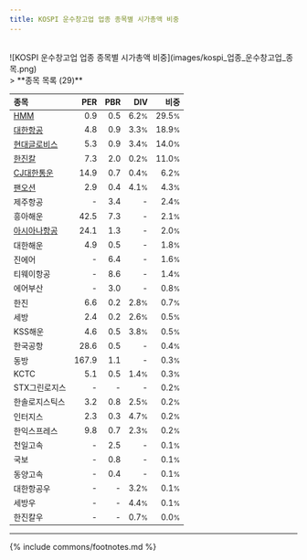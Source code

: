 ```yaml
---
title: KOSPI 운수창고업 업종 종목별 시가총액 비중
---
```

<br>
![KOSPI 운수창고업 업종 종목별 시가총액 비중](images/kospi_업종_운수창고업_종목.png)
<br>
> **종목 목록 (29)**<a id="list"></a>

| **종목** | **PER** | **PBR** | **DIV** | **비중** |
| :------- | ------: | ------: | ------: | -------: |
| [HMM](/011200/) | 0.9 | 0.5 | 6.2<small>%</small> | 29.5<small>%</small> |
| [대한항공](/003490/) | 4.8 | 0.9 | 3.3<small>%</small> | 18.9<small>%</small> |
| [현대글로비스](/086280/) | 5.3 | 0.9 | 3.4<small>%</small> | 14.0<small>%</small> |
| [한진칼](/180640/) | 7.3 | 2.0 | 0.2<small>%</small> | 11.0<small>%</small> |
| [CJ대한통운](/000120/) | 14.9 | 0.7 | 0.4<small>%</small> | 6.2<small>%</small> |
| [팬오션](/028670/) | 2.9 | 0.4 | 4.1<small>%</small> | 4.3<small>%</small> |
| 제주항공 | - | 3.4 | - | 2.4<small>%</small> |
| 흥아해운 | 42.5 | 7.3 | - | 2.1<small>%</small> |
| [아시아나항공](/020560/) | 24.1 | 1.3 | - | 2.0<small>%</small> |
| 대한해운 | 4.9 | 0.5 | - | 1.8<small>%</small> |
| 진에어 | - | 6.4 | - | 1.6<small>%</small> |
| 티웨이항공 | - | 8.6 | - | 1.4<small>%</small> |
| 에어부산 | - | 3.0 | - | 0.8<small>%</small> |
| 한진 | 6.6 | 0.2 | 2.8<small>%</small> | 0.7<small>%</small> |
| 세방 | 2.4 | 0.2 | 2.6<small>%</small> | 0.5<small>%</small> |
| KSS해운 | 4.6 | 0.5 | 3.8<small>%</small> | 0.5<small>%</small> |
| 한국공항 | 28.6 | 0.5 | - | 0.4<small>%</small> |
| 동방 | 167.9 | 1.1 | - | 0.3<small>%</small> |
| KCTC | 5.1 | 0.5 | 1.4<small>%</small> | 0.3<small>%</small> |
| STX그린로지스 | - | - | - | 0.2<small>%</small> |
| 한솔로지스틱스 | 3.2 | 0.8 | 2.5<small>%</small> | 0.2<small>%</small> |
| 인터지스 | 2.3 | 0.3 | 4.7<small>%</small> | 0.2<small>%</small> |
| 한익스프레스 | 9.8 | 0.7 | 2.3<small>%</small> | 0.2<small>%</small> |
| 천일고속 | - | 2.5 | - | 0.1<small>%</small> |
| 국보 | - | 0.8 | - | 0.1<small>%</small> |
| 동양고속 | - | 0.4 | - | 0.1<small>%</small> |
| 대한항공우 | - | - | 3.2<small>%</small> | 0.1<small>%</small> |
| 세방우 | - | - | 4.4<small>%</small> | 0.1<small>%</small> |
| 한진칼우 | - | - | 0.7<small>%</small> | 0.0<small>%</small> |

---
{% include commons/footnotes.md %}